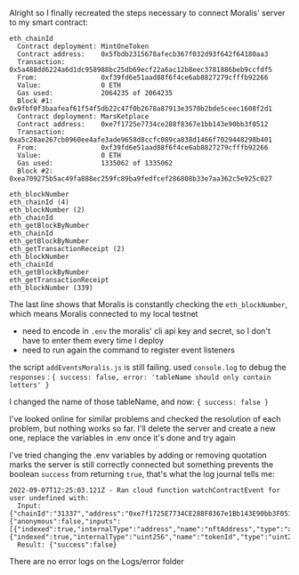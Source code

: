 Alright so I finally recreated the steps necessary to connect Moralis' server to my smart contract:

```
eth_chainId
  Contract deployment: MintOneToken
  Contract address:    0x5fbdb2315678afecb367f032d93f642f64180aa3
  Transaction:         0x5a488dd6224a6d1dc958988bc25db69ecf22a6ac12b8eec3781886beb9ccfdf5
  From:                0xf39fd6e51aad88f6f4ce6ab8827279cfffb92266
  Value:               0 ETH
  Gas used:            2064235 of 2064235
  Block #1:            0x9fbf0f3baafeaf61f54f5db22c47f0b2678a87913e3570b2bde5ceec1608f2d1
  Contract deployment: MarsKetplace
  Contract address:    0xe7f1725e7734ce288f8367e1bb143e90bb3f0512
  Transaction:         0xa5c28ae267cb0960ee4afe3ade9658d8ccfc089ca838d1466f7029448298b401
  From:                0xf39fd6e51aad88f6f4ce6ab8827279cfffb92266
  Value:               0 ETH
  Gas used:            1335062 of 1335062
  Block #2:            0xea709275b5ac49fa888ec259fc89ba9fedfcef286808b33e7aa362c5e925c027

eth_blockNumber
eth_chainId (4)
eth_blockNumber (2)
eth_chainId
eth_getBlockByNumber
eth_chainId
eth_getBlockByNumber
eth_getTransactionReceipt (2)
eth_blockNumber
eth_chainId
eth_getBlockByNumber
eth_getTransactionReceipt
eth_blockNumber (339)
```

The last line shows that Moralis is constantly checking the `eth_blockNumber`, which means Moralis connected to my local testnet

- need to encode in `.env` the moralis' cli api key and secret, so I don't have to enter them every time I deploy
- need to run again the command to register event listeners

the script `addEventsMoralis.js` is still failing.
used `console.log` to debug the `responses` :
`{ success: false, error: 'tableName should only contain letters' }`

I changed the name of those tableName, and now:
`{ success: false }`

I've looked online for similar problems and checked the resolution of each problem, but nothing works so far.
I'll delete the server and create a new one, replace the variables in .env once it's done and try again

I've tried changing the .env variables by adding or removing quotation marks
the server is still correctly connected but something prevents the boolean `success` from returning `true`, that's what the log journal tells me:

```
2022-09-07T12:25:03.121Z - Ran cloud function watchContractEvent for user undefined with:
  Input: {"chainId":"31337","address":"0xe7f1725E7734CE288F8367e1Bb143E90bb3F0512","sync_historical":true,"topic":"NFTDeleted(address,uint256)","abi":{"anonymous":false,"inputs":[{"indexed":true,"internalType":"address","name":"nftAddress","type":"address"},{"indexed":true,"internalType":"uint256","name":"tokenId","type":"uint256"}],"name":"NFTDeleted","type":"event"},"tableName":"NFTDeleted"}
  Result: {"success":false}
```

There are no error logs on the Logs/error folder
